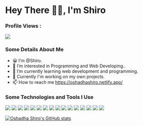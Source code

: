 # Hey There 👋👋, I'm Shiro


### Profile Views :<br>
  <img src="https://profile-counter.glitch.me/TECHfoGEEKS/count.svg" />

### Some Details About Me
- 😀 I’m @Shiro.
- 👀 I’m interested in Programming and Web Developing..
- 🌱 I’m currently learning web development and programming.
- 💞️ Currently I'm working on my own projects.
- 📫 How to reach me https://oshadhashiro.netlify.app/

### Some Technologies and Tools I Use
<img src="https://img.shields.io/badge/java%20-%2300599C.svg?&style=for-the-badge&logo"> <img src="https://img.shields.io/badge/javaFX%20-%2300599C.svg?&style=for-the-badge&logo"> <img src="https://img.shields.io/badge/c++%20-%2300599C.svg?&style=for-the-badge&logo"> <img src="https://img.shields.io/badge/python%20-%2300599C.svg?&style=for-the-badge&logo"> <img src="https://img.shields.io/badge/android%20-%2300599C.svg?&style=for-the-badge&logo"> <img src="https://img.shields.io/badge/html%20-%2300599C.svg?&style=for-the-badge&logo"> <img src="https://img.shields.io/badge/css%20-%2300599C.svg?&style=for-the-badge&logo"> <img src="https://img.shields.io/badge/javascript%20-%2300599C.svg?&style=for-the-badge&logo"> <img src="https://img.shields.io/badge/React%20-%2300599C.svg?&style=for-the-badge&logo"> <img src="https://img.shields.io/badge/Node.js%20-%2300599C.svg?&style=for-the-badge&logo"> <img src="https://img.shields.io/badge/Ruby%20-%2300599C.svg?&style=for-the-badge&logo"> <img src="https://img.shields.io/badge/R%20-%2300599C.svg?&style=for-the-badge&logo"> <img src="https://img.shields.io/badge/VS Code%20-%2300599C.svg?&style=for-the-badge&logo"> <img src="https://img.shields.io/badge/IntelliJ%20-%2300599C.svg?&style=for-the-badge&logo"> <img src="https://img.shields.io/badge/PyCharm%20-%2300599C.svg?&style=for-the-badge&logo"> <img src="https://img.shields.io/badge/Git%20-%2300599C.svg?&style=for-the-badge&logo">


[![Oshadha Shiro's GitHub stats](https://github-readme-stats.vercel.app/api?username=oshadhashiro404&show_icons=true)](https://github.com/oshadhashiro404/github-readme-stats)

